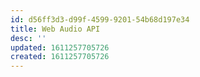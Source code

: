 ```yaml
---
id: d56ff3d3-d99f-4599-9201-54b68d197e34
title: Web Audio API
desc: ''
updated: 1611257705726
created: 1611257705726
---
```



